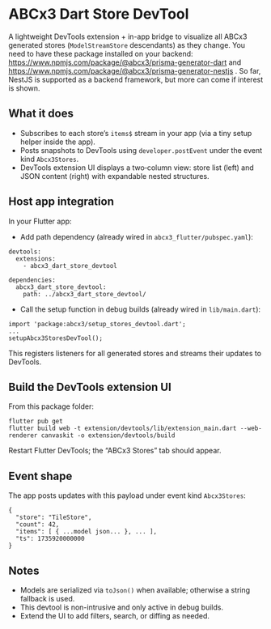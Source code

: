 # ABCx3 Dart Store DevTool

A lightweight DevTools extension + in-app bridge to visualize all ABCx3 generated stores (`ModelStreamStore` descendants) as they change.
You need to have these package installed on your backend: https://www.npmjs.com/package/@abcx3/prisma-generator-dart and https://www.npmjs.com/package/@abcx3/prisma-generator-nestjs . 
So far, NestJS is supported as a backend framework, but more can come if interest is shown.


## What it does
- Subscribes to each store’s `items$` stream in your app (via a tiny setup helper inside the app).
- Posts snapshots to DevTools using `developer.postEvent` under the event kind `Abcx3Stores`.
- DevTools extension UI displays a two‑column view: store list (left) and JSON content (right) with expandable nested structures.

## Host app integration
In your Flutter app:

- Add path dependency (already wired in `abcx3_flutter/pubspec.yaml`):

```
devtools:
  extensions:
    - abcx3_dart_store_devtool

dependencies:
  abcx3_dart_store_devtool:
    path: ../abcx3_dart_store_devtool/
```

- Call the setup function in debug builds (already wired in `lib/main.dart`):

```
import 'package:abcx3/setup_stores_devtool.dart';
...
setupAbcx3StoresDevTool();
```

This registers listeners for all generated stores and streams their updates to DevTools.

## Build the DevTools extension UI
From this package folder:

```
flutter pub get
flutter build web -t extension/devtools/lib/extension_main.dart --web-renderer canvaskit -o extension/devtools/build
```

Restart Flutter DevTools; the “ABCx3 Stores” tab should appear.

## Event shape
The app posts updates with this payload under event kind `Abcx3Stores`:

```
{
  "store": "TileStore",
  "count": 42,
  "items": [ { ...model json... }, ... ],
  "ts": 1735920000000
}
```

## Notes
- Models are serialized via `toJson()` when available; otherwise a string fallback is used.
- This devtool is non-intrusive and only active in debug builds.
- Extend the UI to add filters, search, or diffing as needed.

